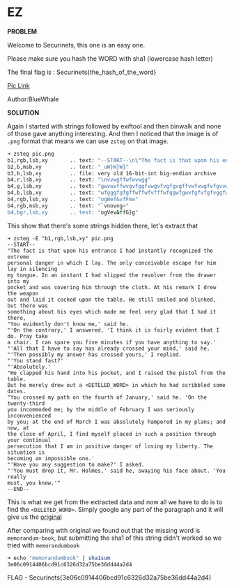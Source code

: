 # EZ

__PROBLEM__

Welcome to Securinets, this one is an easy one.

Please make sure you hash the WORD with sha1 (lowercase hash letter)

The final flag is : Securinets{the_hash_of_the_word}

[Pic Link](pic.zip)

Author:BlueWhale


__SOLUTION__

Again I started with strings followed by exiftool and then binwalk and none of those gave anything interesting. And then I noticed that the image is of `.png` format that means we can use `zsteg` on that image.

```bash
➜ zsteg pic.png
b1,rgb,lsb,xy       .. text: "--START--\n\"The fact is that upon his entrance I had instantly recognized the extreme\npersonal danger in which I lay. The only conceivable escape for him lay in silencing\nmy tongue. In an instant I had slipped the revolver from the drawer into my\npocket and"
b2,b,msb,xy         .. text: "_uW}W}W}"
b3,b,lsb,xy         .. file: very old 16-bit-int big-endian archive
b4,r,lsb,xy         .. text: "\nvvwgffwfwvwgg"
b4,g,lsb,xy         .. text: "gwvwvffwvgvfggfvwgvfvgfgvgffvwfvwgfvfgvvwwvfwgfwfgvgvgffwgffffffwgfffgfgvwvfwgvfwwfwvwfgvwvfwgvffgvfvwffwgvwvwvfggffvgfgwgfffgvfwgvfvgffwgfwwgfgwgfffgvfwwvfvgfffgvgwgffvwvgvwvfvgfgwgvfvwfgvwfffgvgvgffwwvfwgfvfgfgfgffwgvgvwfgvvffwwfvwwvgvwvgfffgfgfgfgfgvwvf"
b4,b,lsb,xy         .. text: "wfgggfgfgffwffwfvfffwfggwfgwvfgfvfgfvggfwfvfvfggvfgvwgwgwfwgvfffvfgfvfgvvgggwggvvfgfwfwwwfwwvfgfvggvwfggvggfwfggfgggvgwwwfgvvfggwfwgvfgwwfggvfggvfgwvfggvfvfgfggvfwvwgffvfwvvfgwwfgfwfffwgwgvgggvfwwvfgvvfffwfgwvfgvvgwwwfgvvfgvwfwwvfgfwfwgwffvvfgvvfgvvfgvvggg"
b4,rgb,lsb,xy       .. text: "ogWef&vfFmw"
b4,rgb,msb,xy       .. text: "`vnovng>"
b4,bgr,lsb,xy       .. text: "ogVev&ffG}g"
```

This show that there's some strings hidden there, let's extract that

```
➜ zsteg -E "b1,rgb,lsb,xy" pic.png
--START--
"The fact is that upon his entrance I had instantly recognized the extreme
personal danger in which I lay. The only conceivable escape for him lay in silencing
my tongue. In an instant I had slipped the revolver from the drawer into my
pocket and was covering him through the cloth. At his remark I drew the weapon
out and laid it cocked upon the table. He still smiled and blinked, but there was
something about his eyes which made me feel very glad that I had it there,
"You evidently don't know me,' said he.
"'On the contrary,' I answered, 'I think it is fairly evident that I do. Pray take
a chair. I can spare you five minutes if you have anything to say.'
"'All that I have to say has already crossed your mind,' said he.
"'Then possibly my answer has crossed yours,' I replied.
"'You stand fast?'
"'Absolutely.'
"He clapped his hand into his pocket, and I raised the pistol from the table.
But he merely drew out a <DETELED_WORD> in which he had scribbled some
dates.
"You crossed my path on the fourth of January,' said he. 'On the twenty-third
you incommoded me; by the middle of February I was seriously inconvenienced
by you; at the end of March I was absolutely hampered in my plans; and now, at
the close of April, I find myself placed in such a position through your continual
persecution that I am in positive danger of losing my liberty. The situation is
becoming an impossible one.'
"'Have you any suggestion to make?' I asked.
"'You must drop it, Mr. Holmes,' said he, swaying his face about. 'You really
must, you know.'"
--END--
```

This is what we get from the extracted data and now all we have to do is to find the `<DELETED_WORD>`. Simply google any part of the paragraph and it will give us the [original](https://www.pagebypagebooks.com/Arthur_Conan_Doyle/Memoirs_of_Sherlock_Holmes/Adventure_XI_The_Final_Problem_p4.html)

After comparing with original we found out that the missing word is `memorandum-book`, but submitting the sha1 of this string didn't worked so we tried with `memorandumbook`

```bash
➜ echo "memorandumbook" | sha1sum
3e06c0914406bcd91c6326d32a75be36dd44a2d4
```
FLAG - Securinets{3e06c0914406bcd91c6326d32a75be36dd44a2d4}
